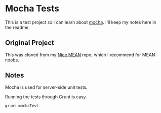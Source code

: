 # Mocha Tests

This is a test project so I can learn about [mocha](http://visionmedia.github.io/mocha/).  I'll keep my notes here in the readme.

## Original Project

This was cloned from my [Nice MEAN](https://github.com/reergymerej/nice-mean/) repo, which I recommend for MEAN noobs.

## Notes

Mocha is used for server-side unit tests.

Running the tests through Grunt is easy.

    grunt mochaTest

